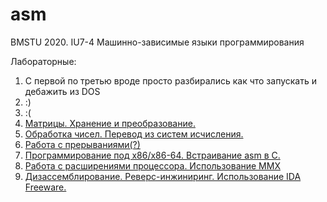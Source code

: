 # asm
BMSTU 2020. IU7-4 Машинно-зависимые языки программирования

Лабораторные:
1. С первой по третью вроде просто разбирались как что запускать и дебажить из DOS
2. :)
3. :(
4. [Матрицы. Хранение и преобразование.](https://github.com/DeaLoic/bmstu-asm/tree/master/lab_04)
5. [Обработка чисел. Перевод из систем исчисления.](https://github.com/DeaLoic/bmstu-asm/tree/master/lab_05)
6. [Работа с прерываниями(?)](https://github.com/DeaLoic/bmstu-asm/tree/master/lab_06)
7. [Программирование под x86/x86-64. Встраивание asm в C.](https://github.com/DeaLoic/bmstu-asm/tree/master/lab_07)
8. [Работа с расширениями процессора. Использование MMX](https://github.com/DeaLoic/bmstu-asm/tree/master/lab_08)
9. [Дизассемблирование. Реверс-инжиниринг. Использование IDA Freeware.](https://github.com/DeaLoic/bmstu-asm/tree/master/lab_09)
